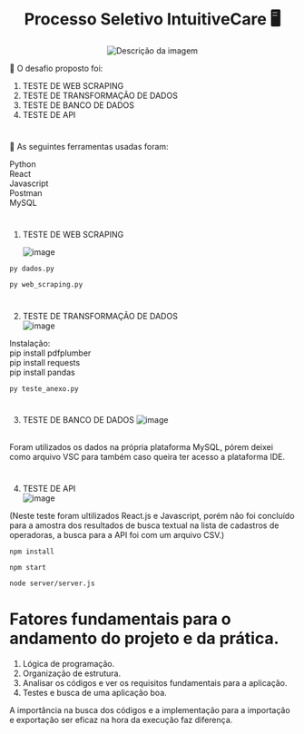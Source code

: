  <h1 align="center">Processo Seletivo IntuitiveCare 🖥️ </h1>
 <div align="center">
  <img src="https://github.com/user-attachments/assets/76ce9559-27d3-44ad-b164-1ac1375b0a3c" alt="Descrição da imagem">
</div>



<p>🚀 O desafio proposto foi: </p>

1. TESTE DE WEB SCRAPING
2. TESTE DE TRANSFORMAÇÃO DE DADOS
3. TESTE DE BANCO DE DADOS
4. TESTE DE API

#
<p>🚀 As seguintes ferramentas usadas foram: </p>
Python<br>
React<br>
Javascript<br>
Postman<br>
MySQL<br>

#


1. TESTE DE WEB SCRAPING <br>
   
   ![image](https://github.com/user-attachments/assets/c092d985-bc03-46b6-a7f9-482dc4736c39)


  ```
py dados.py
```
 ```
py web_scraping.py
```
   #
2. TESTE DE TRANSFORMAÇÃO DE DADOS<br>
  ![image](https://github.com/user-attachments/assets/fbc763a1-cb4b-4d78-9998-4594ecfe23d5)


Instalação:<br>
pip install pdfplumber<br>
pip install requests<br>
pip install pandas<br>

 ```
py teste_anexo.py
```
#
3. TESTE DE BANCO DE DADOS
![image](https://github.com/user-attachments/assets/0a8a89e5-a4ec-43a0-a359-ae13b2ddbd43)
 <br>
Foram utilizados os dados na própria plataforma MySQL, pórem deixei como arquivo VSC para também caso queira ter acesso a plataforma IDE.

#
4. TESTE DE API<br>
![image](https://github.com/user-attachments/assets/8ed576a1-ea54-4d75-b9c7-eb45c851d904)<br>

(Neste teste foram ultilizados React.js e Javascript, porém não foi concluído para a amostra dos resultados de busca textual na lista de cadastros de operadoras, a busca para a API foi com um arquivo CSV.)
 ```
npm install
```
 ```
npm start
```
 ```
node server/server.js
```
#

<h1>Fatores fundamentais para o andamento do projeto e da prática.</h1>

1. Lógica de programação.<br>
2. Organização de estrutura.<br>
3. Analisar os códigos e ver os requisitos fundamentais para a aplicação.<br>
4. Testes e busca de uma aplicação boa.<br>

A importância na busca dos códigos e a implementação para a importação e exportação ser eficaz na hora da execução faz diferença.




   
